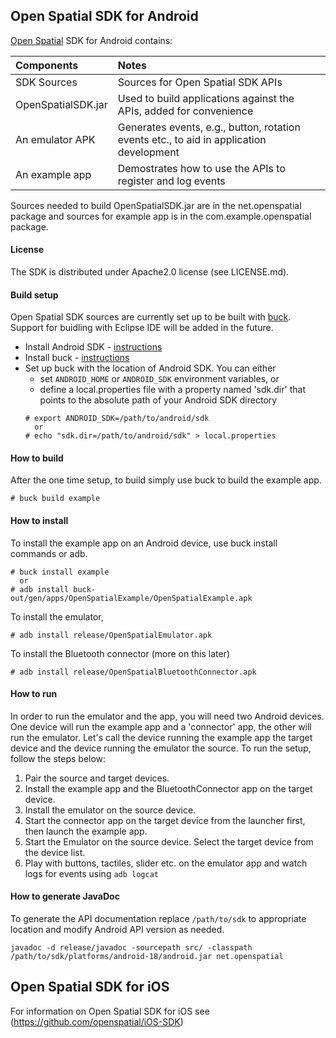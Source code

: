 ## Open Spatial SDK for Android

[Open Spatial](http://openspatial.net) SDK for Android contains:

| Components         | Notes
| :---------         | :----
| SDK Sources        | Sources for Open Spatial SDK APIs
| OpenSpatialSDK.jar | Used to build applications against the APIs, added for convenience
| An emulator APK    | Generates events, e.g., button, rotation events etc., to aid in application development
| An example app     | Demostrates how to use the APIs to register and log events

Sources needed to build OpenSpatialSDK.jar are in the net.openspatial package and sources for example app is in the com.example.openspatial package.

#### License
The SDK is distributed under Apache2.0 license (see LICENSE.md).

#### Build setup

Open Spatial SDK sources are currently set up to be built with [buck](http://facebook.github.io/buck).  Support for buidling with Eclipse IDE will be added in the future.

* Install Android SDK - [instructions](http://developer.android.com/sdk/index.html?hl=sk)
* Install buck - [instructions](http://facebook.github.io/buck/setup/quick_start.html)
* Set up buck with the location of Android SDK.  You can either
  - set `ANDROID_HOME` or `ANDROID_SDK` environment variables, or
  - define a local.properties file with a property named 'sdk.dir' that points to the absolute path of your Android SDK directory
  ```
  # export ANDROID_SDK=/path/to/android/sdk
    or
  # echo "sdk.dir=/path/to/android/sdk" > local.properties
  ```

#### How to build

After the one time setup, to build simply use buck to build the example app.
```
# buck build example
```

#### How to install

To install the example app on an Android device, use buck install commands or adb.

```
# buck install example
  or
# adb install buck-out/gen/apps/OpenSpatialExample/OpenSpatialExample.apk
```

To install the emulator,
```
# adb install release/OpenSpatialEmulator.apk
```

To install the Bluetooth connector (more on this later)
```
# adb install release/OpenSpatialBluetoothConnector.apk
```

#### How to run

In order to run the emulator and the app, you will need two Android devices. One device will run the example app and a 'connector' app, the other will run the emulator. Let's call the device running the example app the target device and the device running the emulator the source. To run the setup, follow the steps below:

1. Pair the source and target devices.
2. Install the example app and the BluetoothConnector app on the target device.
3. Install the emulator on the source device.
4. Start the connector app on the target device from the launcher first, then launch the example app.
5. Start the Emulator on the source device. Select the target device from the device list.
6. Play with buttons, tactiles, slider etc. on the emulator app and watch logs for events using ```adb logcat```

#### How to generate JavaDoc

To generate the API documentation replace `/path/to/sdk` to appropriate location and modify Android API version as needed.

```
javadoc -d release/javadoc -sourcepath src/ -classpath /path/to/sdk/platforms/android-18/android.jar net.openspatial
```

## Open Spatial SDK for iOS

For information on Open Spatial SDK for iOS see (https://github.com/openspatial/iOS-SDK)
